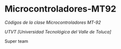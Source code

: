 # Microcontroladores-MT92

_Códigos de la clase Microcontroladores MT-92_

*UTVT [Universidad Tecnológica del Valle de Toluca]*

Super team
